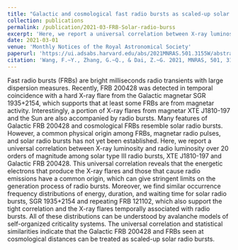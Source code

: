 ```yaml
---
title: "Galactic and cosmological fast radio bursts as scaled-up solar radio bursts"
collection: publications
permalink: /publication/2021-03-FRB-Solar-radio-burss
excerpt: 'Here, we report a universal correlation between X-ray luminosity and radio luminosity over 20 orders of magnitude among solar type III radio bursts, XTE J1810-197 and Galactic FRB 200428.'
date: 2021-03-01
venue: 'Monthly Notices of the Royal Astronomical Society'
paperurl: 'https://ui.adsabs.harvard.edu/abs/2021MNRAS.501.3155W/abstract'
citation: 'Wang, F.~Y., Zhang, G.~Q., & Dai, Z.~G. 2021, MNRAS, 501, 3155. doi:10.1093/mnras/staa3912'
---
```

Fast radio bursts (FRBs) are bright milliseconds radio transients with large dispersion measures. Recently, FRB 200428 was detected in temporal coincidence with a hard X-ray flare from the Galactic magnetar SGR 1935+2154, which supports that at least some FRBs are from magnetar activity. Interestingly, a portion of X-ray flares from magnetar XTE J1810-197 and the Sun are also accompanied by radio bursts. Many features of Galactic FRB 200428 and cosmological FRBs resemble solar radio bursts. However, a common physical origin among FRBs, magnetar radio pulses, and solar radio bursts has not yet been established. Here, we report a universal correlation between X-ray luminosity and radio luminosity over 20 orders of magnitude among solar type III radio bursts, XTE J1810-197 and Galactic FRB 200428. This universal correlation reveals that the energetic electrons that produce the X-ray flares and those that cause radio emissions have a common origin, which can give stringent limits on the generation process of radio bursts. Moreover, we find similar occurrence frequency distributions of energy, duration, and waiting time for solar radio bursts, SGR 1935+2154 and repeating FRB 121102, which also support the tight correlation and the X-ray flares temporally associated with radio bursts. All of these distributions can be understood by avalanche models of self-organized criticality systems. The universal correlation and statistical similarities indicate that the Galactic FRB 200428 and FRBs seen at cosmological distances can be treated as scaled-up solar radio bursts.